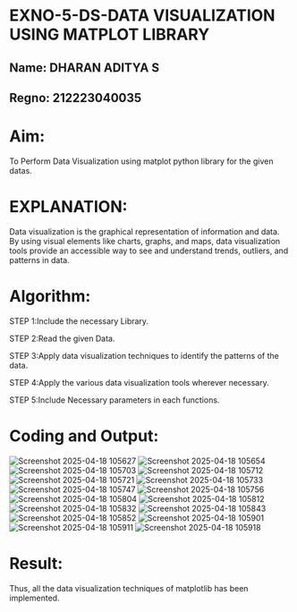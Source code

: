 # EXNO-5-DS-DATA VISUALIZATION USING MATPLOT LIBRARY
## Name: DHARAN ADITYA S
## Regno: 212223040035


# Aim:
  To Perform Data Visualization using matplot python library for the given datas.

# EXPLANATION:
Data visualization is the graphical representation of information and data. By using visual elements like charts, graphs, and maps, data visualization tools provide an accessible way to see and understand trends, outliers, and patterns in data.

# Algorithm:
STEP 1:Include the necessary Library.

STEP 2:Read the given Data.

STEP 3:Apply data visualization techniques to identify the patterns of the data.

STEP 4:Apply the various data visualization tools wherever necessary.

STEP 5:Include Necessary parameters in each functions.

# Coding and Output:

![Screenshot 2025-04-18 105627](https://github.com/user-attachments/assets/ad2b51f6-c2b8-4064-98a7-aba0b35c8b27)
![Screenshot 2025-04-18 105654](https://github.com/user-attachments/assets/28714935-f2ff-4ba3-b0b4-71383a647a13)
![Screenshot 2025-04-18 105703](https://github.com/user-attachments/assets/10c34198-4bc7-444d-9f1a-393d81054684)
![Screenshot 2025-04-18 105712](https://github.com/user-attachments/assets/d2bee444-4ee7-4229-b8fb-b772764f836d)
![Screenshot 2025-04-18 105721](https://github.com/user-attachments/assets/d7ab3fca-d090-40bc-800c-9befb0c3db14)
![Screenshot 2025-04-18 105733](https://github.com/user-attachments/assets/321216a4-7491-48bf-afb5-7f5e4fa02aa8)
![Screenshot 2025-04-18 105747](https://github.com/user-attachments/assets/459bd1f5-7774-4aa2-b42f-ab252e09efc4)
![Screenshot 2025-04-18 105756](https://github.com/user-attachments/assets/470c040b-c421-4358-b7df-38c24557009f)
![Screenshot 2025-04-18 105804](https://github.com/user-attachments/assets/bcc342e7-c5df-4d3a-a0b6-c1dffcc69d57)
![Screenshot 2025-04-18 105812](https://github.com/user-attachments/assets/390cf9e3-b758-48da-8eef-127ef5f10317)
![Screenshot 2025-04-18 105832](https://github.com/user-attachments/assets/37b308d7-3fa9-49ba-8938-51833f4351d2)
![Screenshot 2025-04-18 105843](https://github.com/user-attachments/assets/c6647fa1-e681-4ffa-9f71-64ea5cbdecea)
![Screenshot 2025-04-18 105852](https://github.com/user-attachments/assets/9c014888-f226-4305-aa4e-e4900b08fdef)
![Screenshot 2025-04-18 105901](https://github.com/user-attachments/assets/cfaed855-86c6-4a17-b64b-b000017abb39)
![Screenshot 2025-04-18 105911](https://github.com/user-attachments/assets/49b6697c-d0e7-41a3-b465-5c6689aa7c65)
![Screenshot 2025-04-18 105918](https://github.com/user-attachments/assets/ace40149-afb7-4b79-a3f4-aea1c1b0a836)


# Result:
Thus, all the data visualization techniques of matplotlib has been implemented.
